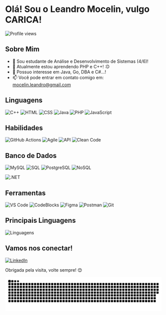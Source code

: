 # Olá! Sou o Leandro Mocelin, vulgo CARICA!

![Profile views](https://komarev.com/ghpvc/?username=18carica&color=blueviolet)

## Sobre Mim

- 🔭 Sou estudante de Análise e Desenvolvimento de Sistemas (4/6)!
- 🌱 Atualmente estou aprendendo PHP e C++! :D
- 🤔 Possuo interesse em Java, Go, DBA e C#...! 
- 📫 Você pode entrar em contato comigo em: [mocelin.leandro@gmail.com](mailto:mocelin.leandro@gmail.com)

## Linguagens

![C++](https://img.shields.io/badge/-C++-black?style=flat-square&logo=cplusplus)
![HTML](https://img.shields.io/badge/-HTML-black?style=flat-square&logo=html5)
![CSS](https://img.shields.io/badge/-CSS-black?style=flat-square&logo=css3)
![Java](https://img.shields.io/badge/-Java-black?style=flat-square&logo=java)
![PHP](https://img.shields.io/badge/-PHP-black?style=flat-square&logo=php)
![JavaScript](https://img.shields.io/badge/-JavaScript-black?style=flat-square&logo=javascript)

## Habilidades

![GitHub Actions](https://img.shields.io/badge/-GitHub%20Actions-black?style=flat-square&logo=github-actions)
![Agile](https://img.shields.io/badge/-Agile-black?style=flat-square&logo=agile)
![API](https://img.shields.io/badge/-API-black?style=flat-square&logo=api)
![Clean Code](https://img.shields.io/badge/-Clean%20Code-black?style=flat-square&logo=visual-studio-code)

## Banco de Dados

![MySQL](https://img.shields.io/badge/-MySQL-black?style=flat-square&logo=mysql)
![SQL](https://img.shields.io/badge/-SQL-black?style=flat-square&logo=microsoft-sql-server)
![PostgreSQL](https://img.shields.io/badge/-PostgreSQL-black?style=flat-square&logo=postgresql)
![NoSQL](https://img.shields.io/badge/-NoSQL-black?style=flat-square&logo=nosql)

![.NET](https://img.shields.io/badge/-.NET-black?style=flat-square&logo=dotnet)

## Ferramentas

![VS Code](https://img.shields.io/badge/-VS%20Code-black?style=flat-square&logo=visual-studio-code)
![CodeBlocks](https://img.shields.io/badge/-CodeBlocks-black?style=flat-square&logo=codeblocks)
![Figma](https://img.shields.io/badge/-Figma-black?style=flat-square&logo=figma)
![Postman](https://img.shields.io/badge/-Postman-black?style=flat-square&logo=postman)
![Git](https://img.shields.io/badge/-Git-black?style=flat-square&logo=git)

## Principais Linguagens

![Linguagens](https://github-readme-stats.vercel.app/api/top-langs/?username=18carica&layout=compact&theme=dracula)

## Vamos nos conectar!

[![LinkedIn](https://img.shields.io/badge/-LinkedIn-blue?style=flat-square&logo=linkedin)](https://www.linkedin.com/in/mocelin-leandro)

Obrigada pela visita, volte sempre! 😊

   
![Snake animation](https://github.com/juliannelicon/juliannelicon/blob/output/github-contribution-grid-snake.svg)
